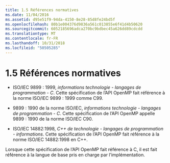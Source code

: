 ```yaml
---
title: 1.5 Références normatives
ms.date: 11/04/2016
ms.assetid: d95e51f9-94da-4150-8e28-85d8fe24bd5f
ms.openlocfilehash: 80b1e004376d9836a561c013855e6f41d4b50620
ms.sourcegitcommit: 6052185696adca270bc9bdbec45a626dd89cdcdd
ms.translationtype: MT
ms.contentlocale: fr-FR
ms.lasthandoff: 10/31/2018
ms.locfileid: "50505285"
---
```

# <a name="15-normative-references"></a>1.5 Références normatives

- ISO/IEC 9899 : 1999, *informations technologie - langages de programmation - C*. Cette spécification de l’API OpenMP fait référence à la norme ISO/IEC 9899 : 1999 comme C99.

- 9899 : 1990 de la norme ISO/IEC, *informations technologie - langages de programmation - C*. Cette spécification de l’API OpenMP appelle 9899 : 1990 de la norme ISO/IEC C90.

- ISO/IEC 14882:1998, *C++ de technologie - langages de programmation - informations*. Cette spécification de l’API OpenMP fait référence à la norme ISO/IEC 14882:1998 en C++.

Lorsque cette spécification de l’API OpenMP fait référence à C, il est fait référence à la langue de base pris en charge par l’implémentation.